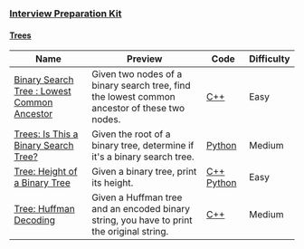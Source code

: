 
### [Interview Preparation Kit](https://www.hackerrank.com/interview/interview-preparation-kit)


#### [Trees](https://www.hackerrank.com/interview/interview-preparation-kit/trees/challenges)

Name | Preview | Code | Difficulty
---- | ------- | ---- | ----------
[Binary Search Tree : Lowest Common Ancestor](https://www.hackerrank.com/challenges/binary-search-tree-lowest-common-ancestor/problem?h_l=playlist&slugs%5B%5D=interview&slugs%5B%5D=interview-preparation-kit&slugs%5B%5D=trees)|Given two nodes of a binary search tree, find the lowest common ancestor of these two nodes.|[C++](binary-search-tree-lowest-common-ancestor.cpp)|Easy
[Trees: Is This a Binary Search Tree?](https://www.hackerrank.com/challenges/ctci-is-binary-search-tree/problem?h_l=playlist&slugs%5B%5D=interview&slugs%5B%5D=interview-preparation-kit&slugs%5B%5D=trees)|Given the root of a binary tree, determine if it's a binary search tree.|[Python](ctci-is-binary-search-tree.py)|Medium
[Tree: Height of a Binary Tree](https://www.hackerrank.com/challenges/tree-height-of-a-binary-tree/problem?h_l=playlist&slugs%5B%5D=interview&slugs%5B%5D=interview-preparation-kit&slugs%5B%5D=trees)|Given a binary tree, print its height.|[C++](tree-height-of-a-binary-tree.cpp) [Python](tree-height-of-a-binary-tree.py)|Easy
[Tree: Huffman Decoding ](https://www.hackerrank.com/challenges/tree-huffman-decoding/problem?h_l=playlist&slugs%5B%5D=interview&slugs%5B%5D=interview-preparation-kit&slugs%5B%5D=trees)|Given a Huffman tree and an encoded binary string, you have to print the original string.|[C++](tree-huffman-decoding.cpp)|Medium

